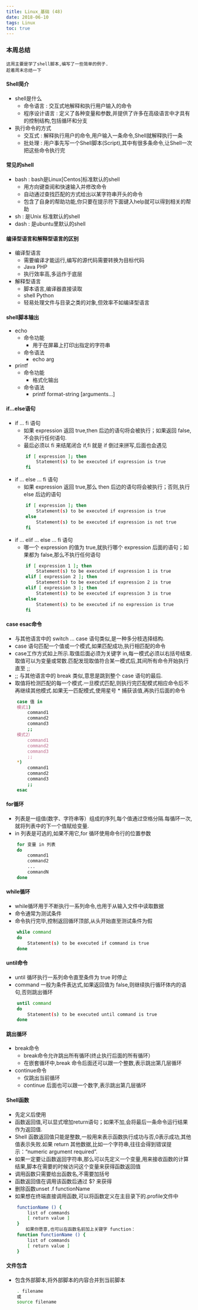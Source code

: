 ```yaml
---
title: Linux_基础 (48)
date: 2018-06-10
tags: Linux
toc: true
---
```


### 本周总结
    这周主要是学了shell脚本,编写了一些简单的例子.
    趁着周末总结一下

<!-- more -->

#### Shell简介
- shell是什么
    * 命令语言 : 交互式地解释和执行用户输入的命令
    * 程序设计语言 : 定义了各种变量和参数,并提供了许多在高级语言中才具有的控制结构,包括循环和分支
- 执行命令的方式
    * 交互式 : 解释执行用户的命令,用户输入一条命令,Shell就解释执行一条
    * 批处理 : 用户事先写一个Shell脚本(Script),其中有很多条命令,让Shell一次把这些命令执行完

#### 常见的shell
- bash : bash是Linux[Centos]标准默认的shell
    * 用方向键查阅和快速输入并修改命令
    * 自动通过查找匹配的方式给出以某字符串开头的命令
    * 包含了自身的帮助功能,你只要在提示符下面键入help就可以得到相关的帮助
- sh : 是Unix 标准默认的shell
- dash : 是ubuntu里默认的shell

#### 编译型语言和解释型语言的区别 
- 编译型语言
    * 需要编译才能运行,编写的源代码需要转换为目标代码
    * Java PHP
    * 执行效率高,多运作于底层
- 解释型语言
    * 脚本语言,编译器直接读取
    * shell Python
    * 轻易处理文件与目录之类的对象,但效率不如编译型语言

#### shell脚本输出
- echo
    * 命令功能
        * 用于在屏幕上打印出指定的字符串
    * 命令语法
        * echo arg
- printf
    * 命令功能
        * 格式化输出
    * 命令语法
        * printf  format-string  [arguments...]

#### if...else语句
- if ... fi 语句
    * 如果 expression 返回 true,then 后边的语句将会被执行；如果返回 false,不会执行任何语句.
    * 最后必须以 fi 来结尾闭合 if,fi 就是 if 倒过来拼写,后面也会遇见
    ```bash
        if [ expression ]; then
            Statement(s) to be executed if expression is true
        fi
    ```
- if ... else ... fi 语句
    * 如果 expression 返回 true,那么 then 后边的语句将会被执行；否则,执行 else 后边的语句
    ```bash
        if [ expression ]; then
            Statement(s) to be executed if expression is true
        else
            Statement(s) to be executed if expression is not true
        fi
    ```
- if ... elif ... else ... fi 语句
    * 哪一个 expression 的值为 true,就执行哪个 expression 后面的语句；如果都为 false,那么不执行任何语句
    ```bash
        if [ expression 1 ]; then
            Statement(s) to be executed if expression 1 is true
        elif [ expression 2 ]; then
            Statement(s) to be executed if expression 2 is true
        elif [ expression 3 ]; then
            Statement(s) to be executed if expression 3 is true
        else
            Statement(s) to be executed if no expression is true
        fi
    ```

#### case esac命令
- 与其他语言中的 switch ... case 语句类似,是一种多分枝选择结构.
- case 语句匹配一个值或一个模式,如果匹配成功,执行相匹配的命令
- case工作方式如上所示.取值后面必须为关键字 in,每一模式必须以右括号结束.取值可以为变量或常数.匹配发现取值符合某一模式后,其间所有命令开始执行直至 ;;
- ;; 与其他语言中的 break 类似,意思是跳到整个 case 语句的最后.
- 取值将检测匹配的每一个模式.一旦模式匹配,则执行完匹配模式相应命令后不再继续其他模式.如果无一匹配模式,使用星号 * 捕获该值,再执行后面的命令
```bash
    case 值 in
    模式1)
        command1
        command2
        command3
        ;;
    模式2）
        command1
        command2
        command3
        ;;
    *)
        command1
        command2
        command3
        ;;
    esac
```
#### for循环
- 列表是一组值(数字、字符串等）组成的序列,每个值通过空格分隔.每循环一次,就将列表中的下一个值赋给变量.
- in 列表是可选的,如果不用它,for 循环使用命令行的位置参数
```bash
    for 变量 in 列表
    do
        command1
        command2
        ...
        commandN
    done
```

#### while循环
- while循环用于不断执行一系列命令,也用于从输入文件中读取数据
- 命令通常为测试条件
- 命令执行完毕,控制返回循环顶部,从头开始直至测试条件为假
```bash
    while command
    do
        Statement(s) to be executed if command is true
    done
```

#### until命令
- until 循环执行一系列命令直至条件为 true 时停止
- command 一般为条件表达式,如果返回值为 false,则继续执行循环体内的语句,否则跳出循环
```bash
    until command
    do
        Statement(s) to be executed until command is true
    done
```

#### 跳出循环
- break命令
    * break命令允许跳出所有循环(终止执行后面的所有循环）
    * 在嵌套循环中,break 命令后面还可以跟一个整数,表示跳出第几层循环
- continue命令
    * 仅跳出当前循环
    * continue 后面也可以跟一个数字,表示跳出第几层循环

#### Shell函数
- 先定义后使用
- 函数返回值,可以显式增加return语句；如果不加,会将最后一条命令运行结果作为返回值.
- Shell 函数返回值只能是整数,一般用来表示函数执行成功与否,0表示成功,其他值表示失败.如果 return 其他数据,比如一个字符串,往往会得到错误提示：“numeric argument required”.
- 如果一定要让函数返回字符串,那么可以先定义一个变量,用来接收函数的计算结果,脚本在需要的时候访问这个变量来获得函数返回值
- 调用函数只需要给出函数名,不需要加括号
- 函数返回值在调用该函数后通过 $? 来获得
- 删除函数unset .f functionName
- 如果想在终端直接调用函数,可以将函数定义在主目录下的.profile文件中
```bash
    functionName () {
        list of commands
        [ return value ]
    }
    　　如果你愿意,也可以在函数名前加上关键字 function：
    function functionName () {
        list of commands
        [ return value ]
    }
```

#### 文件包含
- 包含外部脚本,将外部脚本的内容合并到当前脚本
```bash
    . filename
    或
    source filename
```
